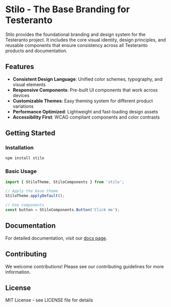 # Stilo - The Base Branding for Testeranto

Stilo provides the foundational branding and design system for the Testeranto project. It includes the core visual identity, design principles, and reusable components that ensure consistency across all Testeranto products and documentation.

## Features

- **Consistent Design Language**: Unified color schemes, typography, and visual elements
- **Responsive Components**: Pre-built UI components that work across devices
- **Customizable Themes**: Easy theming system for different product variations
- **Performance Optimized**: Lightweight and fast-loading design assets
- **Accessibility First**: WCAG compliant components and color contrasts

## Getting Started

### Installation

```bash
npm install stilo
```

### Basic Usage

```typescript
import { StiloTheme, StiloComponents } from 'stilo';

// Apply the base theme
StiloTheme.applyDefault();

// Use components
const button = StiloComponents.Button('Click me');
```

## Documentation

For detailed documentation, visit our [docs page](docs.html).

## Contributing

We welcome contributions! Please see our contributing guidelines for more information.

## License

MIT License - see LICENSE file for details
